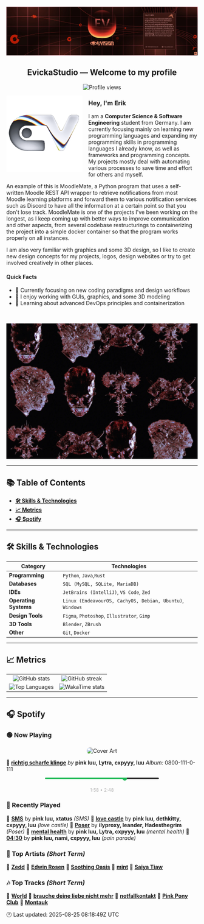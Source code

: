 <p align="center">
  <img src="assets/banner_2.webp" alt="Evicka Studio Banner" />
</p>

<h2 align="center">EvickaStudio — Welcome to my profile</h2>

<p align="center">
  <img src="https://komarev.com/ghpvc/?username=EvickaStudio&style=plastic&abbreviated=true&color=ff69b4" alt="Profile views" />
  <!-- Centering reference: using container alignment per CSS text-align guidance -->
</p>

<p>
  <img align="left" src="assets/liquid-logo-500.gif" alt="Evicka EV Logo" width="200" style="margin-right: 16px; margin-bottom: 8px;"/>
</p>

<h3>Hey, I'm Erik</h3>
<p>
  I am a <strong>Computer Science & Software Engineering</strong> student from
  Germany. I am currently focusing mainly on learning new programming
  languages and expanding my programming skills in programming languages I
  already know, as well as frameworks and programming concepts. My projects
  mostly deal with automating various processes to save time and effort for
  others and myself.
</p>
<p>
  An example of this is MoodleMate, a Python program that uses a
  self-written Moodle REST API wrapper to retrieve notifications from most
  Moodle learning platforms and forward them to various notification
  services such as Discord to have all the information at a certain point
  so that you don't lose track. MoodleMate is one of the projects I've been
  working on the longest, as I keep coming up with better ways to improve
  communication and other aspects, from several codebase restructurings to
  containerizing the project into a simple docker container so that the
  program works properly on all instances.
</p>
<p>
  I am also very familiar with graphics and some 3D design, so I like to
  create new design concepts for my projects, logos, design websites or try
  to get involved creatively in other places.
</p>

<h4>Quick Facts</h4>
<ul>
  <li>🔬 Currently focusing on new coding paradigms and design workflows</li>
  <li>👀 I enjoy working with GUIs, graphics, and some 3D modeling</li>
  <li>🌱 Learning about advanced DevOps principles and containerization</li>
  
</ul>

<br clear="left"/>

<p align="center">
  <img src="assets/evkheadpostersmol.webp" alt="Evicka poster collage" />
</p>

---

## 📚 Table of Contents

- **[🛠️ Skills & Technologies](#️-skills--technologies)**
- **[📈 Metrics](#-metrics)**
- **[🎧 Spotify](#-spotify)**

---

## 🛠️ Skills & Technologies

| **Category**          | **Technologies**                                                                                                 |
|-----------------------|------------------------------------------------------------------------------------------------------------------|
| **Programming**       | `Python`, `Java`,`Rust`                                                                                           |
| **Databases**         | `SQL (MySQL, SQLite, MariaDB)`                                                                                   |
| **IDEs**              | `JetBrains (IntelliJ)`, `VS Code`, `Zed`                                                                         |
| **Operating Systems** | `Linux (EndeavourOS, CachyOS, Debian, Ubuntu)`, `Windows`                                                        |
| **Design Tools**      | `Figma`, `Photoshop`, `Illustrator`, `Gimp`                                                                      |
| **3D Tools**          | `Blender`, `ZBrush`                                                                                              |
| **Other**             | `Git`, `Docker`                                                                                                  |

---

## 📈 Metrics

<table>
  <tr>
    <td align="center">
      <img src="https://github-readme-stats.vercel.app/api?username=EvickaStudio&show=reviews,discussions_started,discussions_answered,prs_merged,prs_merged_percentage&show_icons=true&theme=transparent" alt="GitHub stats" width="100%" />
    </td>
    <td align="center">
      <img src="https://github-readme-streak-stats.herokuapp.com/?user=EvickaStudio&theme=transparent" alt="GitHub streak" width="100%" />
    </td>
  </tr>
  <tr>
    <td align="center">
      <img src="https://github-readme-stats.vercel.app/api/top-langs/?username=EvickaStudio&theme=transparent&layout=compact" alt="Top Languages" width="100%" />
    </td>
    <td align="center">
      <img src="https://github-readme-stats.vercel.app/api/wakatime?username=evickastudio&layout=compact&theme=transparent" alt="WakaTime stats" width="100%" />
    </td>
  </tr>
</table>

---

## 🎧 Spotify

<!-- SPOTIFY-START -->


### 🟢 Now Playing

<p align="center">
<img src="https://i.scdn.co/image/ab67616d0000b2739c20e6dd4ee0808a7a160157" alt="Cover Art" width="120" style="border-radius: 8px;"/>
</p>

**🎵 [richtig scharfe klinge](https://open.spotify.com/track/4alhfC81ZyQGwBfgxoglel)**
*by* **pink luu, Lytra, cxpyyy, luu**
*Album:* 0800-111-0-111


<p align="center">
<svg width="300" height="20" xmlns="http://www.w3.org/2000/svg">
    <rect width="300" height="4" fill="#282828" rx="2"/>
    <rect width="210" height="4" fill="#1db954" rx="2"/>
    <circle cx="210" cy="2" r="6" fill="#1db954"/>
</svg>
<br/>
<span style="font-size: 12px; color: #b3b3b3;">
    1:58 • 2:48
</span>
</p>



### 📜 Recently Played

🎤 **[SMS](https://open.spotify.com/track/4upElsfQhSMxGzfyxBpdMy)** by **pink luu, xtatus** *(SMS)*
🎤 **[love castle](https://open.spotify.com/track/0E4j4XP6yuPXYtRvHmJPmz)** by **pink luu, dethkitty, cxpyyy, luu** *(love castle)*
🎤 **[Poser](https://open.spotify.com/track/31OYENrUPlnD2YEos3jyWK)** by **ilyproxy, leander, Hadesthegrim** *(Poser)*
🎤 **[mental health](https://open.spotify.com/track/2EtYSZ5X3u7DrrwALKYZyy)** by **pink luu, Lytra, cxpyyy, luu** *(mental health)*
🎤 **[04:30](https://open.spotify.com/track/7Cgar1fczX18RuU0nUnLuF)** by **pink luu, nami, cxpyyy, luu** *(pain parade)*



### 🌟 Top Artists *(Short Term)*

🥇 [**Zedd**](https://open.spotify.com/artist/2qxJFvFYMEDqd7ui6kSAcq)
🥈 [**Edwin Rosen**](https://open.spotify.com/artist/1r93D0anfnfL4M7tYTce0J)
🥉 [**Soothing Oasis**](https://open.spotify.com/artist/1HON4xJAWJNuUpb6G64bNr)
🏅 [**mint**](https://open.spotify.com/artist/18ZZFZYue9xTQel14oTWBd)
🏅 [**Saiya Tiaw**](https://open.spotify.com/artist/59p191nMLthshvixS3w3x3)



### 🎶 Top Tracks *(Short Term)*

🥇 [**World**](https://open.spotify.com/track/1qoWwMNgABQHSadmGelDoz)
🥈 [**brauche deine liebe nicht mehr**](https://open.spotify.com/track/5uLdsrnhX6YRyLeBVTSMVO)
🥉 [**notfallkontakt**](https://open.spotify.com/track/0IPMXUCfYjnY1dzyXskUNo)
🏅 [**Pink Pony Club**](https://open.spotify.com/track/6393yGahSJ9slVdOwSxOVR)
🏅 [**Montauk**](https://open.spotify.com/track/4PKw6MT8Vr4nnQLY53ZY1t)


🕐 Last updated: 2025-08-25 08:18:49Z UTC
<!-- SPOTIFY-END -->
